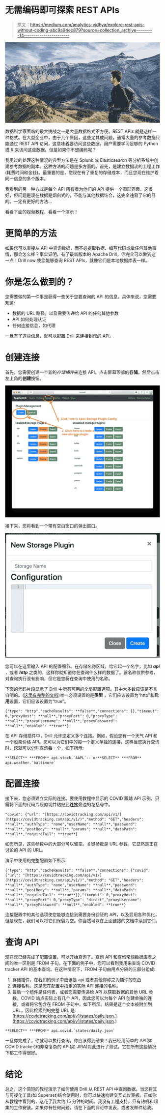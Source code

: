 # 无需编码即可探索 REST APIs

> 原文：<https://medium.com/analytics-vidhya/explore-rest-apis-without-coding-abc9a94ec879?source=collection_archive---------14----------------------->

![](img/3dd11d2ff755d32568901ecc9fd83bd1.png)

数据科学家面临的最大挑战之一是大量数据格式不方便。REST APIs 就是这样一种格式。在大型企业中，由于几个原因，这些尤其成问题。通常大量的参考数据只能通过 REST API 访问，这意味着要访问这些数据，用户需要学习足够的 Python 或 R 来访问这些数据。但是如果你不想编码呢？

我见过的处理这种情况的典型方法是在 Splunk 或 Elasticsearch 等分析系统中创建参考数据的副本。这种方法的问题是多方面的。首先，是建立数据流的工程工作(耗费时间和金钱)。最重要的是，您现在有了重复的存储成本，而且您现在维护着同一信息的多个版本。

我看到的另一种方式是每个 API 所有者为他们的 API 提供一个图形界面，这很好，但问题是现在数据是烟囱式的，不能与其他数据结合，这完全违背了它的目的。一定有更好的方法…

看看下面的视频教程，看看一个演示！

# 更简单的方法

如果您可以直接从 API 中查询数据，而不必提取数据、编写代码或做任何其他事情，那会怎么样？事实证明，有了最新版本的 Apache Drill，你完全可以做到这一点！Drill now 使您能够查询 REST APIs，就像它们是本地数据库表一样。

# 你是怎么做到的？

您需要做的第一件事是获得一些关于您要查询的 API 的信息。具体来说，您需要知道:

*   数据的 URL 路径，以及需要传递给 API 的任何其他参数
*   API 如何处理认证
*   任何连接信息，如代理

一旦有了这些信息，就可以配置 Drill 来连接到您的 API。

# 创建连接

首先，您需要创建一个新的*存储插件*来连接 API。点击屏幕顶部的**存储**，然后点击左上角的**创建**按钮。

![](img/9a05478676acbf50e0a8c6f58bdddddc.png)

接下来，您将看到一个带有空白窗口的弹出窗口。

![](img/62ea90db5b1af40c0668bb09c9857ff9.png)

您可以在这里输入 API 的配置细节。在存储名称区域，给它起一个名字，比如 ***api*** ，或者 ***http*** 之类的，这样你就知道你在查询什么样的数据了。该名称仅供参考，对查询执行没有影响，但它是您将在查询中使用的名称。

下面的代码片段显示了 Drill 中所有可用的全局配置选项。其中大多数应该是不言自明的。([这里有完整的文档](https://github.com/apache/drill/tree/master/contrib/storage-http))唯一必须设置的是**类型** ，它们应该设置为“http”和**启用**设置，它们应该设置为“true”。

```
{"type": "http","cacheResults": **false**,"connections": {},"timeout": 0,"proxyHost": **null**,"proxyPort": 0,"proxyType": **null**,"proxyUsername": **null**,"proxyPassword": **null**,"enabled": **true**}
```

在 API 存储插件中，Drill 允许您定义多个连接。例如，假设您有一个天气 API 和一个股票价格 API。您可以为它们中的每一个定义单独的连接，这样当您执行查询时，您就可以分别查询每一个，如下所示:

```
**SELECT** ***FROM** api.stock.`AAPL`-- or**SELECT** ***FROM** api.weather.`baltimore`
```

# 配置连接

接下来，您必须建立实际的连接。要使用教程中显示的 COVID 跟踪 API 示例，只需将下面的代码片段剪切并粘贴到**连接**旁边的花括号中。

```
"covid": {"url": "[https://covidtracking.com/api/v1/](https://covidtracking.com/api/v1/)","method": "GET","headers": **null**,"authType": "none","userName": **null**,"password": **null**,"postBody": **null**,"params": **null**,"dataPath": **null**,"requireTail": **true**}
```

如您所见，这些参数中的大部分可以留空。关键参数是 URL 参数，它显然是正在讨论的 API 的 URL。

演示中使用的完整配置如下所示:

```
{"type": "http","cacheResults": **false**,"connections": {"covid": {"url": "[https://covidtracking.com/api/v1/](https://covidtracking.com/api/v1/)","method": "GET","headers": **null**,"authType": "none","userName": **null**,"password": **null**,"postBody": **null**,"params": **null**,"dataPath": **null**,"requireTail": **true**}},"timeout": 0,"proxyHost": **null**,"proxyPort": 0,"proxyType": "direct","proxyUsername": **null**,"proxyPassword": **null**,"enabled": **true**}
```

连接配置中的其他选项使您能够连接到需要身份验证的 API，以及启用各种优化，但是现在，我们可以将它们保留为空。你当然可以在上面链接的文档中读到它们。

# 查询 API

现在您已经完成了配置设置，可以开始查询了。查询 API 和查询常规数据库表之间的唯一区别是 FROM 子句。在下面的例子中，您可以看到我用来查询 COVID tracker API 的基本查询。在这种情况下，FROM 子句由用点分隔的三部分组成:

1.  存储插件，在我们的例子中应该是 api 或者其他你称之为插件的东西
2.  连接名称。这是您在配置中指定的实际 API 连接的名称。
3.  最后一个组件是任何表，或者您需要传递给 API 以获取数据的其他 URL 参数。COVID 站点实际上有几个 API，因此您可以为每个 API 创建单独的连接，或者将它包含在 FROM 子句中，如下所示。结果是这个文本被附加到 URL，因此检索到的完整 URL 是:[https://covidtracking.com/api/v1/states/daily.json.](https://covidtracking.com/api/v1/states/daily.json.)

```
**SELECT** ***FROM** api.covid.`states/daily.json`
```

一旦你完成了，你就可以执行查询，你应该得到结果！我已经用简单的 API(如 COVID tracker)和非常复杂的 API(如 JIRA)对此进行了测试，它在所有这些情况下都工作得很好。

# 结论

总之，这个简短的教程演示了如何使用 Drill 从 REST API 中查询数据。当您将其与可视化工具(如 Superset)结合使用时，您可以快速构建交互式仪表板。正如你从教程中看到的，这花了我大约 15 分钟的时间。我没有工程支持，只有钻机和超集的工作安装。如果你有任何问题，请在下面的评论中发表，或者发邮件给我。